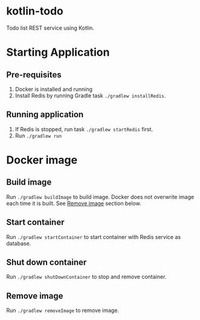 # kotlin-todo
Todo list REST service using Kotlin.

# Starting Application
## Pre-requisites

1. Docker is installed and running
2. Install Redis by running Gradle task `./gradlew installRedis`. 

## Running application
1. If Redis is stopped, run task `./gradlew startRedis` first.
2. Run `./gradlew run`

# Docker image
## Build image
Run `./gradlew buildImage` to build image. Docker does not overwrite image each time it is built. See [Remove image](#remove-image) section below.

## Start container
Run `./gradlew startContainer` to start container with Redis service as database.

## Shut down container
Run `./gradlew shutDownContainer` to stop and remove container.

## Remove image
Run `./gradlew removeImage` to remove image.
